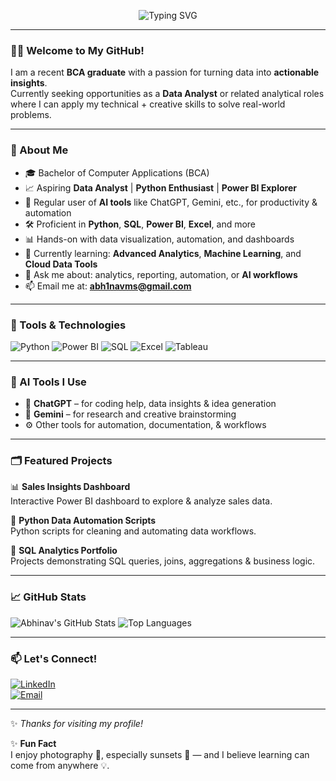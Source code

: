 <p align="center">
  <img src="https://readme-typing-svg.demolab.com?font=Fira+Code&size=24&pause=1000&color=39FF14&center=true&vCenter=true&width=800&lines=Hi+I'm+Abhinav+MS+👋;Aspiring+Data+Analyst+%7C+BCA+Graduate+📊;Turning+Data+into+Actionable+Insights+🚀" alt="Typing SVG" />
</p>


---

### 🙋‍♂️ Welcome to My GitHub!

I am a recent **BCA graduate** with a passion for turning data into **actionable insights**.  
Currently seeking opportunities as a **Data Analyst** or related analytical roles where I can apply my technical + creative skills to solve real-world problems.

---

### 🚀 About Me

- 🎓 Bachelor of Computer Applications (BCA)
- 📈 Aspiring **Data Analyst** | **Python Enthusiast** | **Power BI Explorer**
- 🤖 Regular user of **AI tools** like ChatGPT, Gemini, etc., for productivity & automation
- 🛠️ Proficient in **Python**, **SQL**, **Power BI**, **Excel**, and more
- 📊 Hands-on with data visualization, automation, and dashboards
- 🌱 Currently learning: **Advanced Analytics**, **Machine Learning**, and **Cloud Data Tools**
- 💬 Ask me about: analytics, reporting, automation, or **AI workflows**
- 📫 Email me at: **abh1navms@gmail.com**

---

### 🧰 Tools & Technologies

![Python](https://img.shields.io/badge/Python-3776AB?style=for-the-badge&logo=python&logoColor=white)
![Power BI](https://img.shields.io/badge/Power%20BI-F2C811?style=for-the-badge&logo=powerbi&logoColor=black)
![SQL](https://img.shields.io/badge/SQL-316192?style=for-the-badge&logo=postgresql&logoColor=white)
![Excel](https://img.shields.io/badge/Excel-217346?style=for-the-badge&logo=microsoft-excel&logoColor=white)
![Tableau](https://img.shields.io/badge/Tableau-E97627?style=for-the-badge&logo=tableau&logoColor=white)

---

### 🤖 AI Tools I Use

- 💬 **ChatGPT** – for coding help, data insights & idea generation  
- 🧠 **Gemini** – for research and creative brainstorming  
- ⚙️ Other tools for automation, documentation, & workflows  

---

### 🗂️ Featured Projects

📊 **Sales Insights Dashboard**  
Interactive Power BI dashboard to explore & analyze sales data.

🐍 **Python Data Automation Scripts**  
Python scripts for cleaning and automating data workflows.

🧾 **SQL Analytics Portfolio**  
Projects demonstrating SQL queries, joins, aggregations & business logic.

---

### 📈 GitHub Stats

![Abhinav's GitHub Stats](https://github-readme-stats.vercel.app/api?username=Abh1navms&show_icons=true&theme=radical)
![Top Languages](https://github-readme-stats.vercel.app/api/top-langs/?username=Abh1navms&layout=compact&theme=radical)

---

### 📫 Let's Connect!

[![LinkedIn](https://img.shields.io/badge/LinkedIn-AbhinavMS-blue?style=for-the-badge&logo=linkedin&logoColor=white)](https://www.linkedin.com/in/abhinav-ms-445a30362)  
[![Email](https://img.shields.io/badge/Email-abh1navms@gmail.com-red?style=for-the-badge&logo=gmail&logoColor=white)](mailto:abh1navms@gmail.com)

---

✨ _Thanks for visiting my profile!_  

✨ **Fun Fact**  
I enjoy photography 📸, especially sunsets 🌇 — and I believe learning can come from anywhere 💡.



